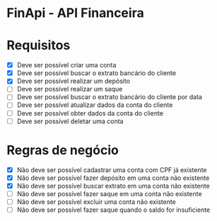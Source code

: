 # FinApi - API Financeira

# Requisitos

- [x] Deve ser possível criar uma conta
- [x] Deve ser possível buscar o extrato bancário do cliente
- [x] Deve ser possível realizar um depósito
- [ ] Deve ser possível realizar um saque
- [ ] Deve ser possível buscar o extrato bancário do cliente por data
- [ ] Deve ser possível atualizar dados da conta do cliente
- [ ] Deve ser possível obter dados da conta do cliente
- [ ] Deve ser possível deletar uma conta

# Regras de negócio
-  [x] Não deve ser possível cadastrar uma conta com CPF já existente
-  [x] Não deve ser possível fazer depósito em uma conta não existente
-  [x] Não deve ser possível buscar extrato em uma conta não existente
-  [ ] Não deve ser possível fazer saque em uma conta não existente
-  [ ] Não deve ser possível excluir uma conta não existente
-  [ ] Não deve ser possível fazer saque quando o saldo for insuficiente